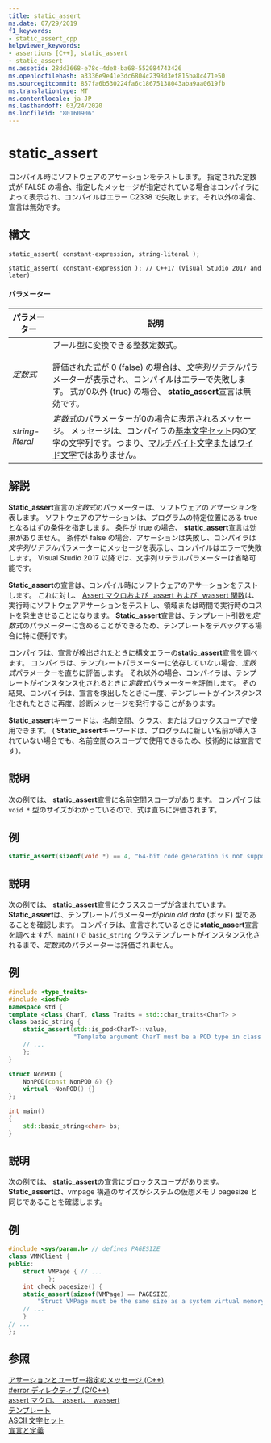 ```yaml
---
title: static_assert
ms.date: 07/29/2019
f1_keywords:
- static_assert_cpp
helpviewer_keywords:
- assertions [C++], static_assert
- static_assert
ms.assetid: 28dd3668-e78c-4de8-ba68-552084743426
ms.openlocfilehash: a3336e9e41e3dc6804c2398d3ef815ba8c471e50
ms.sourcegitcommit: 857fa6b530224fa6c18675138043aba9aa0619fb
ms.translationtype: MT
ms.contentlocale: ja-JP
ms.lasthandoff: 03/24/2020
ms.locfileid: "80160906"
---
```

# <a name="static_assert"></a>static_assert

コンパイル時にソフトウェアのアサーションをテストします。 指定された定数式が FALSE の場合、指定したメッセージが指定されている場合はコンパイラによって表示され、コンパイルはエラー C2338 で失敗します。それ以外の場合、宣言は無効です。

## <a name="syntax"></a>構文

```
static_assert( constant-expression, string-literal );

static_assert( constant-expression ); // C++17 (Visual Studio 2017 and later)
```

#### <a name="parameters"></a>パラメーター

|パラメーター|説明|
|---------------|-----------------|
|*定数式*|ブール型に変換できる整数定数式。<br /><br /> 評価された式が 0 (false) の場合は、*文字列リテラル*パラメーターが表示され、コンパイルはエラーで失敗します。 式が0以外 (true) の場合、 **static_assert**宣言は無効です。|
|*string-literal*|*定数式*のパラメーターが0の場合に表示されるメッセージ。 メッセージは、コンパイラの[基本文字セット](../c-language/ascii-character-set.md)内の文字の文字列です。つまり、[マルチバイト文字またはワイド文字](../c-language/multibyte-and-wide-characters.md)ではありません。|

## <a name="remarks"></a>解説

**Static_assert**宣言の*定数式*のパラメーターは、ソフトウェアの*アサーション*を表します。 ソフトウェアのアサーションは、プログラムの特定位置にある true となるはずの条件を指定します。 条件が true の場合、 **static_assert**宣言は効果がありません。 条件が false の場合、アサーションは失敗し、コンパイラは*文字列リテラル*パラメーターにメッセージを表示し、コンパイルはエラーで失敗します。 Visual Studio 2017 以降では、文字列リテラルパラメーターは省略可能です。

**Static_assert**の宣言は、コンパイル時にソフトウェアのアサーションをテストします。 これに対し、 [Assert マクロおよび _assert および _wassert 関数](../c-runtime-library/reference/assert-macro-assert-wassert.md)は、実行時にソフトウェアアサーションをテストし、領域または時間で実行時のコストを発生させることになります。 **Static_assert**宣言は、テンプレート引数を*定数式*のパラメーターに含めることができるため、テンプレートをデバッグする場合に特に便利です。

コンパイラは、宣言が検出されたときに構文エラーの**static_assert**宣言を調べます。 コンパイラは、テンプレートパラメーターに依存していない場合、*定数式*パラメーターを直ちに評価します。 それ以外の場合、コンパイラは、テンプレートがインスタンス化されるときに*定数式*パラメーターを評価します。 その結果、コンパイラは、宣言を検出したときに一度、テンプレートがインスタンス化されたときに再度、診断メッセージを発行することがあります。

**Static_assert**キーワードは、名前空間、クラス、またはブロックスコープで使用できます。 ( **Static_assert**キーワードは、プログラムに新しい名前が導入されていない場合でも、名前空間のスコープで使用できるため、技術的には宣言です)。

## <a name="description"></a>説明

次の例では、 **static_assert**宣言に名前空間スコープがあります。 コンパイラは `void *` 型のサイズがわかっているので、式は直ちに評価されます。

## <a name="example"></a>例

```cpp
static_assert(sizeof(void *) == 4, "64-bit code generation is not supported.");
```

## <a name="description"></a>説明

次の例では、 **static_assert**宣言にクラススコープが含まれています。 **Static_assert**は、テンプレートパラメーターが*plain old data* (ポッド) 型であることを確認します。 コンパイラは、宣言されているときに**static_assert**宣言を調べますが、`main()`で `basic_string` クラステンプレートがインスタンス化されるまで、*定数式*のパラメーターは評価されません。

## <a name="example"></a>例

```cpp
#include <type_traits>
#include <iosfwd>
namespace std {
template <class CharT, class Traits = std::char_traits<CharT> >
class basic_string {
    static_assert(std::is_pod<CharT>::value,
                  "Template argument CharT must be a POD type in class template basic_string");
    // ...
    };
}

struct NonPOD {
    NonPOD(const NonPOD &) {}
    virtual ~NonPOD() {}
};

int main()
{
    std::basic_string<char> bs;
}
```

## <a name="description"></a>説明

次の例では、 **static_assert**の宣言にブロックスコープがあります。 **Static_assert**は、vmpage 構造のサイズがシステムの仮想メモリ pagesize と同じであることを確認します。

## <a name="example"></a>例

```cpp
#include <sys/param.h> // defines PAGESIZE
class VMMClient {
public:
    struct VMPage { // ...
           };
    int check_pagesize() {
    static_assert(sizeof(VMPage) == PAGESIZE,
        "Struct VMPage must be the same size as a system virtual memory page.");
    // ...
    }
// ...
};
```

## <a name="see-also"></a>参照

[アサーションとユーザー指定のメッセージ (C++)](../cpp/assertion-and-user-supplied-messages-cpp.md)<br/>
[#error ディレクティブ (C/C++)](../preprocessor/hash-error-directive-c-cpp.md)<br/>
[assert マクロ、_assert、_wassert](../c-runtime-library/reference/assert-macro-assert-wassert.md)<br/>
[テンプレート](../cpp/templates-cpp.md)<br/>
[ASCII 文字セット](../c-language/ascii-character-set.md)<br/>
[宣言と定義](declarations-and-definitions-cpp.md)
